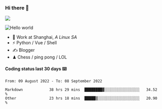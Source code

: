 ### Hi there 👋
![](https://komarev.com/ghpvc/?username=Xuhandsome)


<img src="https://github-readme-stats.vercel.app/api?username=XuHandsome&show_icons=true&theme=merko" alt="Hello world">

<br/>

- 🍻  Work at Shanghai, _A Linux SA_
- ⚡  Python / Vue / Shell
- ✍️  Blogger
- ♟  Chess / ping pong / LOL

#### Coding status last 30 days ⌨️

<!--START_SECTION:waka-->

```text
From: 09 August 2022 - To: 08 September 2022

Markdown            38 hrs 29 mins  ████████▓░░░░░░░░░░░░░░░░   34.52 %
Other               23 hrs 18 mins  █████▒░░░░░░░░░░░░░░░░░░░   20.90 %
```

<!--END_SECTION:waka-->
